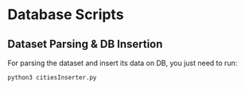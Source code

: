 # Database Scripts

## Dataset Parsing & DB Insertion
For parsing the dataset and insert its data on DB, you just need to run:
```
python3 citiesInserter.py
```

